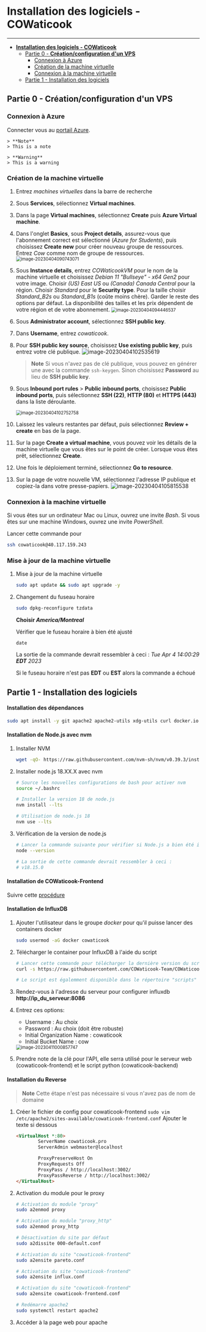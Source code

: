  

# **Installation des logiciels - COWaticook**

---------

<!--ts-->
* [<strong>Installation des logiciels - COWaticook</strong>](#installation-des-logiciels---cowaticook)
   * [Partie 0 - <strong>Création/configuration d'un VPS</strong>](#partie-0---créationconfiguration-dun-vpsi)
      * [Connexion à Azure](#connexion-à-azure)
      * [Création de la machine virtuelle](#création-de-la-machine-virtuelle)
      * [Connexion à la machine virtuelle](#connexion-à-la-machine-virtuelle)
   * [Partie 1 - Installation des logiciels](#partie-1)

<!--te-->

## Partie 0 - **Création/configuration d'un VPS**

### Connexion à Azure

Connecter vous au [portail Azure](https://portal.azure.com).

```
> **Note**
> This is a note

> **Warning**
> This is a warning
```
### Création de la machine virtuelle

1. Entrez *machines virtuelles* dans la barre de recherche

2. Sous **Services**, sélectionnez **Virtual machines**.

3. Dans la page **Virtual machines**, sélectionnez **Create** puis **Azure Virtual machine**.

4. Dans l'onglet **Basics**, sous **Project details**, assurez-vous que l'abonnement correct est sélectionné (*Azure for Students*), puis choisissez **Create new** pour créer nouveau groupe de ressources.  Entrez *Cow* comme nom de groupe de ressources.
   <img src="./assets/images/image-20230404090743071.png" alt="image-20230404090743071" style="zoom:80%;" />

5. Sous **Instance details**, entrez *COWaticookVM* pour le nom de la machine virtuelle et choisissez *Debian 11 "Bullseye" - x64 Gen2* pour votre image. Choisir *(US) East US* ou *(Canada) Canada Central* pour la région. Choisir *Standard* pour le **Security type**. Pour la taille choisir *Standard_B2s* ou *Standard_B1s* (coûte moins chère). Garder le reste des options par défaut.  La disponibilité des tailles et les prix dépendent de votre région et de votre abonnement.
   <img src="./assets/images/image-20230404094446537.png" alt="image-20230404094446537" style="zoom:80%;" />

6. Sous **Administrator account**, sélectionnez **SSH public key**.

7. Dans **Username**, entrez *cowaticook*.

8. Pour **SSH public key source**, choisissez **Use existing public key**, puis entrez votre clé publique.
   ![image-20230404102535619](./assets/images/image-20230404102535619.png)

   > **Note**
   > Si vous n'avez pas de clé publique, vous pouvez en générer une avec la commande `ssh-keygen`. Sinon choisissez **Password** au lieu de **SSH public key**.

9. Sous **Inbound port rules** > **Public inbound ports**, choisissez **Public inbound ports**, puis sélectionnez **SSH (22)**, **HTTP (80)** et **HTTPS (443)** dans la liste déroulante.
   
   <img src="./assets/images/image-20230404102752758.png" alt="image-20230404102752758" style="zoom:80%;" />
   
10. Laissez les valeurs restantes par défaut, puis sélectionnez **Review + create** en bas de la page.

11. Sur la page **Create a virtual machine**, vous pouvez voir les détails de la machine virtuelle que vous êtes sur le point de créer.  Lorsque vous êtes prêt, sélectionnez **Create**.

12. Une fois le déploiement terminé, sélectionnez **Go to resource**.

13. Sur la page de votre nouvelle VM, sélectionnez l'adresse IP publique et copiez-la dans votre presse-papiers.
    <img src="./assets/images/image-20230404105815538.png" alt="image-20230404105815538" style="zoom:100%;" />

### Connexion à la machine virtuelle

Si vous êtes sur un ordinateur Mac ou Linux, ouvrez une invite *Bash*. Si vous êtes sur une machine Windows, ouvrez une invite *PowerShell*.

Lancer cette commande pour

   ```bash
   ssh cowaticook@40.117.159.243
   ```

### Mise à jour de la machine virtuelle

1. Mise à jour de la machine virtuelle
   ```bash
   sudo apt update && sudo apt upgrade -y
   ```

2. Changement du fuseau horaire

   ```bash
   sudo dpkg-reconfigure tzdata
   ```

   **Choisir *America/Montreal***

   Vérifier que le fuseau horaire à bien été ajusté 

   ```
   date
   ```

   La sortie de la commande devrait ressembler à ceci : *Tue Apr  4 14:00:29 **EDT** 2023*

   Si le fuseau horaire n'est pas **EDT** ou **EST** alors la commande a échoué

## Partie 1 - Installation des logiciels

#### Installation des dépendances

```bash
sudo apt install -y git apache2 apache2-utils xdg-utils curl docker.io docker-clean docker-compose docker-registry python3-docker python3-certbot-apache certbot wget
```

#### Installation de Node.js avec nvm

1. Installer NVM

   ```bash
   wget -qO- https://raw.githubusercontent.com/nvm-sh/nvm/v0.39.3/install.sh | bash
   ```

2. Installer node.js 18.XX.X avec nvm

   ```bash
   # Source les nouvelles configurations de bash pour activer nvm
   source ~/.bashrc
   
   # Installer la version 18 de node.js
   nvm install --lts
   
   # Utilisation de node.js 18
   nvm use --lts
   ```

3. Vérification de la version de node.js
   ```bash
   # Lancer la commande suivante pour vérifier si Node.js a bien été installé
   node --version
   
   # La sortie de cette commande devrait ressembler à ceci :
   # v18.15.0
   ```

#### Installation de COWaticook-Frontend

Suivre cette [procédure](https://github.com/COWaticook-Team/cowaticook-frontend#utilisation)

#### Installation de InfluxDB

1. Ajouter l'utilisateur dans le groupe *docker* pour qu'il puisse lancer des containers docker

   ```bash
   sudo usermod -aG docker cowaticook
   ```

2. Télécharger le container pour InfluxDB à l'aide du script

   ```bash
   # Lancer cette commande pour télécharger la dernière version du script d'installation
   curl -s https://raw.githubusercontent.com/COWaticook-Team/COWaticook/main/scripts/influxdb-installer.sh | bash
   
   # Le script est égalemment disponible dans le répertoire "scripts" de ce git
   ```

3. Rendez-vous à l'adresse du serveur pour configurer influxdb **http://ip_du_serveur:8086**

4. Entrez ces options:

   - Username : Au choix
   - Password : Au choix (doit être robuste)
   - Initial Organization Name : cowaticook
   - Initial Bucket Name : cow

   <img src="./assets/images/image-20230411000857747.png" alt="image-20230411000857747" style="zoom:80%;" />

5. Prendre note de la clé pour l'API, elle serra utilisé pour le serveur web (cowaticook-frontend) et le script python (cowaticook-backend) 

#### Installation du Reverse

> **Note**
> Cette étape n'est pas nécessaire si vous n'avez pas de nom de domaine

1. Créer le fichier de config pour cowaticook-frontend
   `sudo vim /etc/apache2/sites-available/cowaticook-frontend.conf`
   Ajouter le texte si dessous
   
   ```html
   <VirtualHost *:80>
           ServerName cowaticook.pro
           ServerAdmin webmaster@localhost
   
           ProxyPreserveHost On
           ProxyRequests Off
           ProxyPass / http://localhost:3002/
           ProxyPassReverse / http://localhost:3002/
   </VirtualHost>
   ```
   
2. Activation du module pour le proxy

   ```bash
   # Activation du module "proxy"
   sudo a2enmod proxy
   
   # Activation du module "proxy_http"
   sudo a2enmod proxy_http
   
   # Désactivation du site par défaut
   sudo a2dissite 000-default.conf
   
   # Activation du site "cowaticook-frontend" 
   sudo a2ensite pareto.conf
   
   # Activation du site "cowaticook-frontend" 
   sudo a2ensite influx.conf
   
   # Activation du site "cowaticook-frontend" 
   sudo a2ensite cowaticook-frontend.conf
   
   # Redémarre apache2
   sudo systemctl restart apache2
   ```

3. Accéder à la page web pour apache

